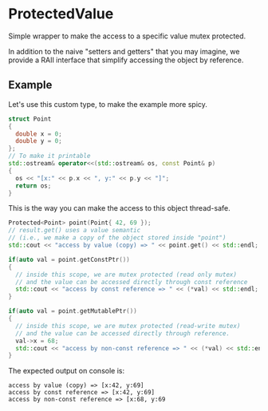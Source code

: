 # ProtectedValue

Simple wrapper to make the access to
a specific value mutex protected.

In addition to the naive "setters and getters" that you may imagine,
we provide a RAII interface that simplify
accessing the object by reference.

## Example

Let's use this custom type, to make the example more spicy.

```cpp
struct Point
{
  double x = 0;
  double y = 0;
};
// To make it printable
std::ostream& operator<<(std::ostream& os, const Point& p)
{
  os << "[x:" << p.x << ", y:" << p.y << "]";
  return os;
}
```

This is the way you can make the access to this object thread-safe.
```cpp
Protected<Point> point(Point{ 42, 69 });
// result.get() uses a value semantic
// (i.e., we make a copy of the object stored inside "point")
std::cout << "access by value (copy) => " << point.get() << std::endl;

if(auto val = point.getConstPtr())
{
  // inside this scope, we are mutex protected (read only mutex)
  // and the value can be accessed directly through const reference
  std::cout << "access by const reference => " << (*val) << std::endl;
}

if(auto val = point.getMutablePtr())
{
  // inside this scope, we are mutex protected (read-write mutex)
  // and the value can be accessed directly through reference.
  val->x = 68;
  std::cout << "access by non-const reference => " << (*val) << std::endl;
}
```

The expected output on console is:

```
access by value (copy) => [x:42, y:69]
access by const reference => [x:42, y:69]
access by non-const reference => [x:68, y:69
```
